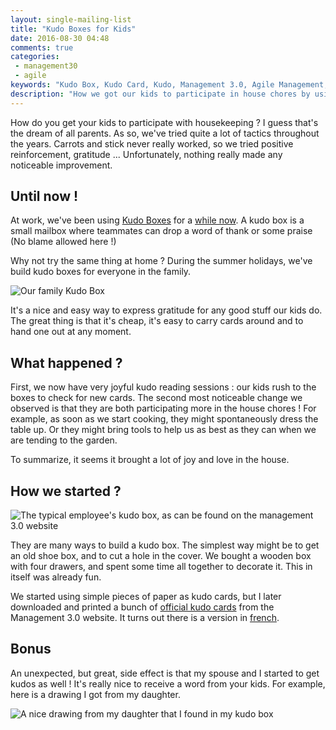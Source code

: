 ```yaml
---
layout: single-mailing-list
title: "Kudo Boxes for Kids"
date: 2016-08-30 04:48
comments: true
categories:
 - management30
 - agile
keywords: "Kudo Box, Kudo Card, Kudo, Management 3.0, Agile Management, Family, Kids"
description: "How we got our kids to participate in house chores by using Management 3.0 Kudo Box technique"
---
```

How do you get your kids to participate with housekeeping ? I guess that's the dream of all parents. As so, we've tried quite a lot of tactics throughout the years. Carrots and stick never really worked, so we tried positive reinforcement, gratitude ... Unfortunately, nothing really made any noticeable improvement.

## Until now !

At work, we've been using [Kudo Boxes](https://management30.com/practice/intrinsic-motivation/) for a [while now](/how-to-deal-with-the-incentive-system-in-an-agile-team/). A kudo box is a small mailbox where teammates can drop a word of thank or some praise (No blame allowed here !)

Why not try the same thing at home ? During the summer holidays, we've build kudo boxes for everyone in the family.

![Our family Kudo Box]({{site.url}}{{site.baseurl}}/imgs/2016-08-30-kudo-boxes-for-kids/kudo-box.jpg)

It's a nice and easy way to express gratitude for any good stuff our kids do. The great thing is that it's cheap, it's easy to carry cards around and to hand one out at any moment.

## What happened ?

First, we now have very joyful kudo reading sessions : our kids rush to the boxes to check for new cards. The second most noticeable change we observed is that they are both participating more in the house chores ! For example, as soon as we start cooking, they might spontaneously dress the table up. Or they might bring tools to help us as best as they can when we are tending to the garden.

To summarize, it seems it brought a lot of joy and love in the house.

## How we started ?

![The typical employee's kudo box, as can be found on the management 3.0 website]({{site.url}}{{site.baseurl}}/imgs/2016-08-30-kudo-boxes-for-kids/typical-kudo-box.jpg)

They are many ways to build a kudo box. The simplest way might be to get an old shoe box, and to cut a hole in the cover. We bought a wooden box with four drawers, and spent some time all together to decorate it. This in itself was already fun.

We started using simple pieces of paper as kudo cards, but I later downloaded and printed a bunch of [official kudo cards](https://management30.com/product/kudo-cards/) from the Management 3.0 website. It turns out there is a version in [french](https://1qjpt15fhlq3xjfpm2utibj1-wpengine.netdna-ssl.com/wp-content/uploads/2016/03/Management30-KudoCards-2015-self-print-A4-French.pdf).

## Bonus

An unexpected, but great, side effect is that my spouse and I started to get kudos as well ! It's really nice to receive a word from your kids. For example, here is a drawing I got from my daughter.

![A nice drawing from my daughter that I found in my kudo box]({{site.url}}{{site.baseurl}}/imgs/2016-08-30-kudo-boxes-for-kids/kudo-drawing.jpg)
